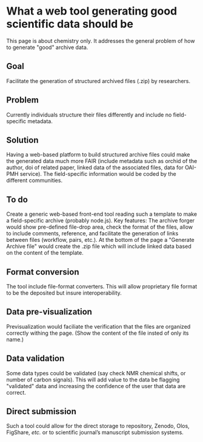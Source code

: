 # What a web tool generating good scientific data should be
This page is about chemistry only. It addresses the general problem of how to generate "good" archive data.
## Goal 
Facilitate the generation of structured archived files (.zip) by researchers. 
## Problem
Currently individuals structure their files differently and include no field-specific metadata. 
## Solution
Having a web-based platform to build structured archive files could make the generated data much more FAIR (include metadata such as orchid of the author, doi of related paper, linked data of the associated files, data for OAI-PMH service). The field-specific information would be coded by the different communities.
## To do
Create a generic web-based front-end tool reading such a template to make a field-specific archive (probably node.js). 
Key features: The archive forger would show pre-defined file-drop area, check the format of the files, allow to include comments, reference, and facilitate the generation of links between files (workflow, pairs, etc.). At the bottom of the page a "Generate Archive file" would create the .zip file which will include linked data based on the content of the template.
## Format conversion
The tool include file-format converters. This will allow proprietary file format to be the deposited but insure interoperability.
## Data pre-visualization
Previsualization would faciliate the verification that the files are organized correctly withing the page. (Show the content of the file insted of only its name.)
## Data validation
Some data types could be validated (say check NMR chemical shifts, or number of carbon signals). This will add value to the data be flagging "validated" data and increasing the confidence of the user that data are correct.
## Direct submission
Such a tool could allow for the direct storage to repository, Zenodo, Olos, FigShare, *etc.* or to scientific journal’s manuscript submission systems.